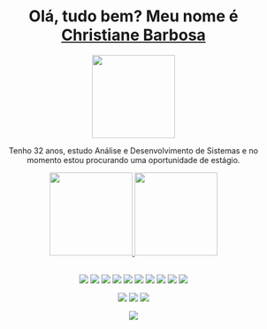<h1 align="center">Olá, tudo bem? Meu nome é <a href="https://www.linkedin.com/in/christiane-barbosa/"> Christiane Barbosa </a></h1>
<p align="center"><img width="150px" src="https://user-images.githubusercontent.com/108686840/203427027-a4b0e180-b92f-4c58-9fc6-ff3d9da7c05b.gif"></p>
<p align="center">Tenho 32 anos, estudo Análise e Desenvolvimento de Sistemas e no momento estou procurando uma oportunidade de estágio.</p>

<div align="center">
  <a href="https://github.com/christianebs/">
    <img height="150em" src="https://github-readme-stats.vercel.app/api?username=christianebs&show_icons=true&theme=dracula&hide_border=true&bg_color=0D1117&title_color=CC6699&icon_color=CC6699&include_all_commits=true&count_private=true" />
    <img height="150em" src="https://github-readme-stats.vercel.app/api/top-langs/?username=christianebs&layout=compact&theme=dracula&hide_border=true&bg_color=0D1117&title_color=CC6699&icon_color=CC6699"/></a>
</div>

<br>

<p align="center">
  <img src="https://img.shields.io/badge/HTML5-0D1117?style=for-the-badge&logo=html5&logoColor=CC6699">
  <img src="https://img.shields.io/badge/CSS3-0D1117?style=for-the-badge&logo=css3&logoColor=CC6699">
  <img src="https://img.shields.io/badge/javascript-0D1117?style=for-the-badge&logo=javascript&logoColor=CC6699">
  <img src="https://img.shields.io/badge/java-0D1117?style=for-the-badge&logo=openjdk&logoColor=CC6699">
  <img src="https://img.shields.io/badge/Python-0D1117?style=for-the-badge&logo=python&logoColor=CC6699">
  <img src="https://img.shields.io/badge/Spring-0D1117?style=for-the-badge&logo=spring&logoColor=CC6699">
  <img src="https://img.shields.io/badge/mysql-0D1117?style=for-the-badge&logo=mysql&logoColor=CC6699">
  <img src="https://img.shields.io/badge/angular-0D1117?style=for-the-badge&logo=angular&logoColor=CC6699">
  <img src="https://img.shields.io/badge/react-0D1117?style=for-the-badge&logo=react&logoColor=CC6699">
  <img src="https://img.shields.io/badge/WordPress-0D1117?style=for-the-badge&logo=WordPress&logoColor=CC6699">
</p>

<p align="center">
  <a href="mailto:christianebs90@gmail.com" target="_blank"><img src="https://img.shields.io/badge/Gmail-0D1117?style=for-the-badge&logo=gmail&logoColor=CC6699"></a>
  <a href="https://linkedin.com/in/christiane-barbosa" target="_blank"><img src="https://img.shields.io/badge/LinkedIn-0D1117?style=for-the-badge&logo=linkedin&logoColor=CC6699"></a> 
  <a href="https://instagram.com/christianebs90" target="_blank"><img src="https://img.shields.io/badge/Instagram-0D1117?style=for-the-badge&logo=instagram&logoColor=CC6699"></a>
</p>

<div align="center">
     <img src="https://komarev.com/ghpvc/?username=christianebs&color=CC6699&style=plastic"/>
</div>
